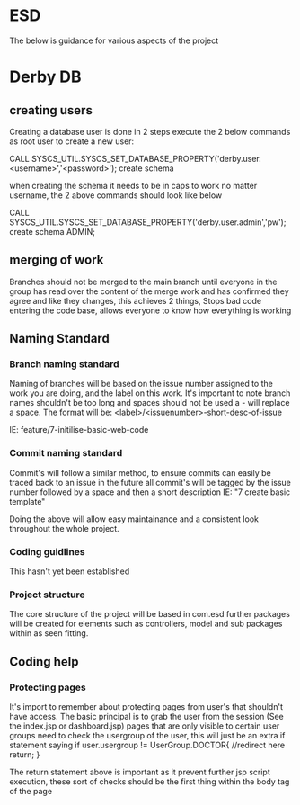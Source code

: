 # ESD
The below is guidance for various aspects of the project

# Derby DB
## creating users
Creating a database user is done in 2 steps execute the 2 below commands as root user to create a new user:

CALL SYSCS_UTIL.SYSCS_SET_DATABASE_PROPERTY('derby.user.\<username\>','\<password\>');
create schema <USERNAME>

when creating the schema it needs to be in caps to work no matter username, the 2 above commands should look like below

CALL SYSCS_UTIL.SYSCS_SET_DATABASE_PROPERTY('derby.user.admin','pw');
create schema ADMIN;

## merging of work
Branches should not be merged to the main branch until everyone in the group has read over the content of the merge work and has confirmed they agree and like they changes, this achieves 2 things, Stops bad code entering the code base, allows everyone to know how everything is working
## Naming Standard
### Branch naming standard
Naming of branches will be based on the issue number assigned to the work you are doing, and the label on this work. It's important to note branch names shouldn't be too long and spaces should not be used a - will replace a space. The format will be:
\<label\>/\<issuenumber\>-short-desc-of-issue 

IE: feature/7-initilise-basic-web-code

### Commit naming standard
Commit's will follow a similar method, to ensure commits can easily be traced back to an issue in the future all commit's will be tagged by the issue number followed by a space and then a short description IE:
"7 create basic template"

Doing the above will allow easy maintainance and a consistent look throughout the whole project.

### Coding guidlines
This hasn't yet been established

### Project structure
The core structure of the project will be based in com.esd further packages will be created for elements such as controllers, model and sub packages within as seen fitting.

## Coding help

### Protecting pages
It's import to remember about protecting pages from user's that shouldn't have access. The basic principal is to grab the user from the session (See the index.jsp or dashboard.jsp) pages that are only visible to certain user groups need to check the usergroup of the user, this will just be an extra if statement saying 
if user.usergroup != UserGroup.DOCTOR{
    //redirect here
    return;
}

The return statement above is important as it prevent further jsp script execution, these sort of checks should be the first thing within the body tag of the page
